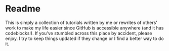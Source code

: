 # Readme
This is simply a collection of tutorials written by me or rewrites of others' work to make my life easier since GitHub is accessible anywhere (and it has codeblocks!). If you've stumbled across this place by accident, please enjoy. I try to keep things updated if they change or I find a better way to do it.
